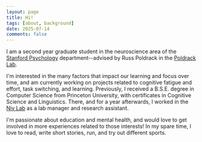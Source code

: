 ```yaml
---
layout: page
title: Hi!
tags: [about, background]
date: 2025-07-14
comments: false
---
```


I am a second year graduate student in the neuroscience area of the [Stanford Psychology](https://psychology.stanford.edu/) department--advised by Russ Poldrack in the [Poldrack Lab](https://www.poldracklab.org/). 

I'm interested in the many factors that impact our learning and focus over time, and am currently working on projects related to cognitive fatigue and effort, task switching, and learning. Previously, I received a B.S.E. degree in Computer Science from Princeton University, with certificates in Cognitive Science and Linguistics. There, and for a year afterwards, I worked in the [Niv Lab](https://nivlab.princeton.edu/) as a lab manager and research assistant.

I'm passionate about education and mental health, and would love to get involved in more experiences related to those interests! In my spare time, I love to read, write short stories, run, and try out different sports.